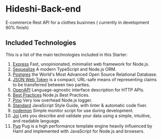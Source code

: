 ﻿# Hideshi-Back-end

E-commerce Rest API for a clothes businnes ( currently in development 90% finish)

## Included Technologies
This is a list of the main technologies included in this Starter:

1. [Express](https://expressjs.com/) Fast, unopinionated, minimalist web framework for Node.js.
2. [Sequealize](https://sequelize.org/) A modern TypeScript and Node.js ORM.
3. [Postgres](https://www.postgresql.org/) the World's Most Advanced Open Source Relational Database.
4. [JSON Web Token](https://www.rfc-editor.org/rfc/rfc7519) is a compact, URL-safe means of representing
   claims to be transferred between two parties.
5. [OpenAPI](https://www.openapis.org/) Language-agnostic interface description for HTTP APIs.
6. [Best Practices](https://github.com/goldbergyoni/nodebestpractices) Node.js Best Practices.
7. [Pino](https://getpino.io/) Very low overhead Node.js logger.
8. [Standard](https://standardjs.com/) JavaScript Style Guide, with linter & automatic code fixer.
9. [nodemon](https://nodemon.io/) Simple monitor script for use during development.
10. [Joi](https://joi.dev/) Lets you describe and validate your data using a simple, intuitive, and readable language.
11. [Pug](https://pugjs.org/api/getting-started.html) Pug is a high performance template engine heavily influenced by Haml and implemented with JavaScript for Node.js and browsers.
